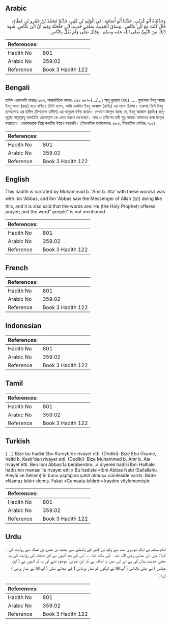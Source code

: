 ## Arabic


<div dir="rtl" lang="ar" style={{fontSize:'larger',backgroundColor:'#f8f9fa',padding:20}}>
وَحَدَّثَنَاهُ أَبُو كُرَيْبٍ، حَدَّثَنَا أَبُو أُسَامَةَ، عَنِ الْوَلِيدِ بْنِ كَثِيرٍ، حَدَّثَنَا مُحَمَّدُ بْنُ عَمْرِو بْنِ عَطَاءٍ، قَالَ كُنْتُ مَعَ ابْنِ عَبَّاسٍ ‏.‏ وَسَاقَ الْحَدِيثَ بِمَعْنَى حَدِيثِ ابْنِ حَلْحَلَةَ وَفِيهِ أَنَّ ابْنَ عَبَّاسٍ، شَهِدَ ذَلِكَ مِنَ النَّبِيِّ صلى الله عليه وسلم ‏.‏ وَقَالَ صَلَّى وَلَمَ يَقُلْ بِالنَّاسِ ‏.‏
</div>
<div style={{backgroundColor:'#f8f9fa',padding:20, marginBottom: 10}}><table> <thead> <tr> <th>References:</th> <th></th> </tr> </thead> <tbody><tr><td>Hadith No</td><td>801</td></tr><tr><td>Arabic No</td><td>359.02</td></tr><tr><td>Reference</td><td>Book 3 Hadith 122</td></tr></tbody></table></div>

## Bengali


<div dir="ltr" lang="bn" style={{fontSize:'larger',backgroundColor:'#f8f9fa',padding:20}}>
হাদিস একাডেমি নাম্বারঃ ৬৮৭, আন্তর্জাতিক নাম্বারঃ ৩৫৯ ৬৮৭-(.../...) আবূ কুরায়ব (রহঃ) ..... মুহাম্মাদ ইবনু আমর ইবনু আতা (রহঃ) হতে বর্ণিত। তিনি বলেন, আমি একদিন ইবনু আব্বাস (রাযিঃ) এর সাথে ছিলাম। তারপর তিনি ইবনু হালহালাহ এর হাদীস (উপরোক্ত হাদীস) এর অনুরূপ বর্ণনা করেন। সেখানে উল্লেখ আছে যে, ইবনু আব্বাস (রাযিঃ) রাসূলুল্লাহ সাল্লাল্লাহু আলাইহি ওয়াসাল্লাম কে এমন করতে দেখেছেন। আর এ হাদীসের রাবী শুধু সালাত আদায়ের কথা উল্লেখ করেছেন। লোকদেরকে নিয়ে কথাটির উল্লেখ করেননি। (ইসলামিক ফাউন্ডেশনঃ ৬৮৬, ইসলামিক সেন্টারঃ ৭০১)
</div>
<div style={{backgroundColor:'#f8f9fa',padding:20, marginBottom: 10}}><table> <thead> <tr> <th>References:</th> <th></th> </tr> </thead> <tbody><tr><td>Hadith No</td><td>801</td></tr><tr><td>Arabic No</td><td>359.02</td></tr><tr><td>Reference</td><td>Book 3 Hadith 122</td></tr></tbody></table></div>

## English


<div dir="ltr" lang="en" style={{fontSize:'larger',backgroundColor:'#f8f9fa',padding:20}}>
This hadith is narrated by Muhammad b. 'Amr b. Ata' with these words:I was with Ibn 'Abbas, and Ibn 'Abbas saw the Messenger of Allah (ﷺ) doing like this, and it is also said that the words are: He (the Holy Prophet) offered prayer; and the word" people" is not mentioned
</div>
<div style={{backgroundColor:'#f8f9fa',padding:20, marginBottom: 10}}><table> <thead> <tr> <th>References:</th> <th></th> </tr> </thead> <tbody><tr><td>Hadith No</td><td>801</td></tr><tr><td>Arabic No</td><td>359.02</td></tr><tr><td>Reference</td><td>Book 3 Hadith 122</td></tr></tbody></table></div>

## French


<div dir="ltr" lang="fr" style={{fontSize:'larger',backgroundColor:'#f8f9fa',padding:20}}>

</div>
<div style={{backgroundColor:'#f8f9fa',padding:20, marginBottom: 10}}><table> <thead> <tr> <th>References:</th> <th></th> </tr> </thead> <tbody><tr><td>Hadith No</td><td>801</td></tr><tr><td>Arabic No</td><td>359.02</td></tr><tr><td>Reference</td><td>Book 3 Hadith 122</td></tr></tbody></table></div>

## Indonesian


<div dir="ltr" lang="id" style={{fontSize:'larger',backgroundColor:'#f8f9fa',padding:20}}>

</div>
<div style={{backgroundColor:'#f8f9fa',padding:20, marginBottom: 10}}><table> <thead> <tr> <th>References:</th> <th></th> </tr> </thead> <tbody><tr><td>Hadith No</td><td>801</td></tr><tr><td>Arabic No</td><td>359.02</td></tr><tr><td>Reference</td><td>Book 3 Hadith 122</td></tr></tbody></table></div>

## Tamil


<div dir="ltr" lang="ta" style={{fontSize:'larger',backgroundColor:'#f8f9fa',padding:20}}>

</div>
<div style={{backgroundColor:'#f8f9fa',padding:20, marginBottom: 10}}><table> <thead> <tr> <th>References:</th> <th></th> </tr> </thead> <tbody><tr><td>Hadith No</td><td>801</td></tr><tr><td>Arabic No</td><td>359.02</td></tr><tr><td>Reference</td><td>Book 3 Hadith 122</td></tr></tbody></table></div>

## Turkish


<div dir="ltr" lang="tr" style={{fontSize:'larger',backgroundColor:'#f8f9fa',padding:20}}>
(….) Bize bu hadisi Ebu Kureyb'de rivayet etti. (Dediki): Bize Ebu Üsame, Velid b. Kesir'den rivayet etti. (Dediki): Bize Muhammed b. Amr b. Ata rivayet etti. Ben İbni Abbas'Ia beraberdim...» diyerek hadîsi İbni Halhale hadisinin manası île rivayet etti.» Bu hadiste «İbni Abbas Nebi (Sallallahu Aleyhi ve Sellem)'in bunu yaptığına şahit olmuş» cümlesîde vardır. Birde «Namaz kıldı» demiş. Fakat «Cemaata kıldırdı» kaydını söylememiştir
</div>
<div style={{backgroundColor:'#f8f9fa',padding:20, marginBottom: 10}}><table> <thead> <tr> <th>References:</th> <th></th> </tr> </thead> <tbody><tr><td>Hadith No</td><td>801</td></tr><tr><td>Arabic No</td><td>359.02</td></tr><tr><td>Reference</td><td>Book 3 Hadith 122</td></tr></tbody></table></div>

## Urdu


<div dir="rtl" lang="ur" style={{fontSize:'larger',backgroundColor:'#f8f9fa',padding:20}}>
امام مسلم نے ایک دوسری سند سے ولید بن کثیر کے واسطے سے محمد بن عمرو بن عطاء سے روایت کی ، کہا : میں ابن عباس ‌رضی ‌اللہ ‌عنہ ‌ ‌ کے ساتھ تھا .... اس کے بعد انہوں نے ابن حلحلہ کی روایت کے ہم معنیٰ حدیث بیان کی ہے اور اس میں یہ اضافہ ہے کہ ابن عباس ؓ موجود تھے اور یہ کہ انہوں نے ( ابن عباس ) نے صلى بالناس ( آپﷺ نے لوگوں کو نماز پڑھائی ) کے بجائے صلى ( آپﷺ نے نماز پڑھی ) کہا ۔
</div>
<div style={{backgroundColor:'#f8f9fa',padding:20, marginBottom: 10}}><table> <thead> <tr> <th>References:</th> <th></th> </tr> </thead> <tbody><tr><td>Hadith No</td><td>801</td></tr><tr><td>Arabic No</td><td>359.02</td></tr><tr><td>Reference</td><td>Book 3 Hadith 122</td></tr></tbody></table></div>